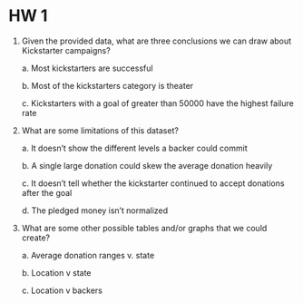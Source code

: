 # HW 1 
1.	Given the provided data, what are three conclusions we can draw about Kickstarter campaigns?
    
    a.	Most kickstarters are successful
    
    b.	Most of the kickstarters category is theater
    
    c.	Kickstarters with a goal of greater than 50000 have the highest failure rate
2.	What are some limitations of this dataset?
    
    a.	It doesn’t show the different levels a backer could commit
    
    b.	A single large donation could skew the average donation heavily
    
    c.	It doesn’t tell whether the kickstarter continued to accept donations after the goal
   
    d.	The pledged money isn’t normalized
3.	What are some other possible tables and/or graphs that we could create?
    
    a.	Average donation ranges v. state
    
    b.	Location v state
    
    c.	Location v backers

